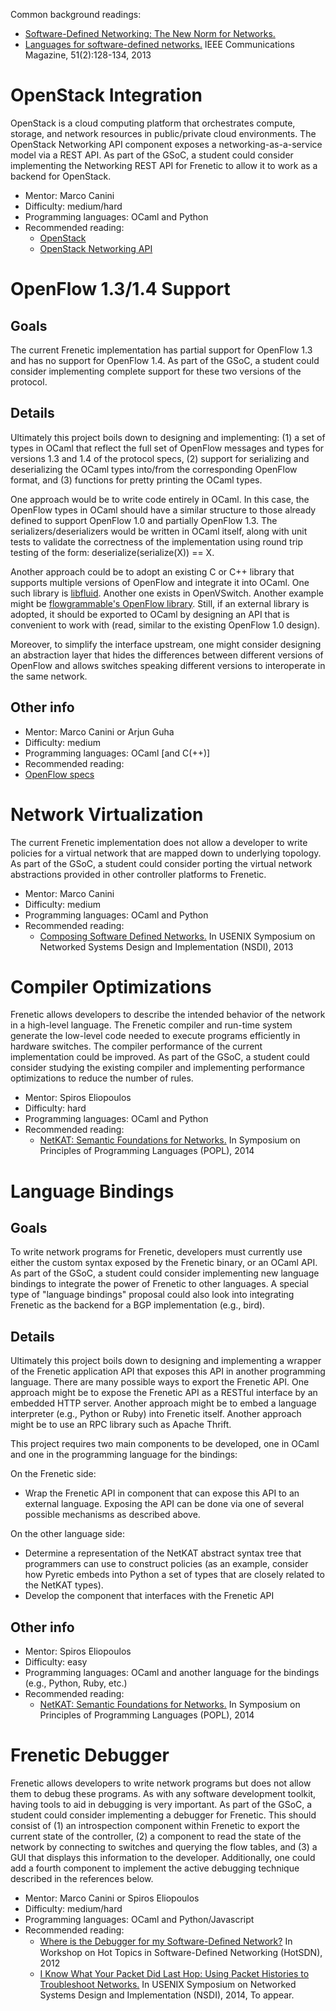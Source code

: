 Common background readings:
* [Software-Defined Networking: The New Norm for Networks.](https://www.opennetworking.org/sdn-resources/sdn-library/whitepapers)
* [Languages for software-defined networks.](http://frenetic-lang.org/publications/overview-ieeecoms13.pdf) IEEE Communications Magazine, 51(2):128-134, 2013

# OpenStack Integration

OpenStack is a cloud computing platform that orchestrates compute,
storage, and network resources in public/private cloud
environments. The OpenStack Networking API component exposes a
networking-as-a-service model via a REST API. As part of the GSoC, a
student could consider implementing the Networking REST API for
Frenetic to allow it to work as a backend for OpenStack.

* Mentor: Marco Canini
* Difficulty: medium/hard
* Programming languages: OCaml and Python
* Recommended reading:
  * [OpenStack](http://en.wikipedia.org/wiki/OpenStack)
  * [OpenStack Networking API](http://docs.openstack.org/api/openstack-network/2.0/content/)

# OpenFlow 1.3/1.4 Support

## Goals

The current Frenetic implementation has partial support for OpenFlow
1.3 and has no support for OpenFlow 1.4. As part of the GSoC, a
student could consider implementing complete support for these two
versions of the protocol.

## Details

Ultimately this project boils down to designing and implementing: (1) a set of types in OCaml that reflect the full set of OpenFlow messages and types for versions 1.3 and 1.4 of the protocol specs, (2) support for serializing and deserializing the OCaml types into/from the corresponding OpenFlow format, and (3) functions for pretty printing the OCaml types.

One approach would be to write code entirely in OCaml. In this case, the OpenFlow types in OCaml should have a similar structure to those already defined to support OpenFlow 1.0 and partially OpenFlow 1.3. The serializers/deserializers would be written in OCaml itself, along with unit tests to validate the correctness of the implementation using round trip testing of the form: deserialize(serialize(X)) == X.

Another approach could be to adopt an existing C or C++ library that supports multiple versions of OpenFlow and integrate it into OCaml. One such library is [libfluid](http://opennetworkingfoundation.github.io/libfluid/). Another one exists in OpenVSwitch. Another example might be [flowgrammable's OpenFlow library]( http://flowgrammable.org/sdn/openflow/message-layer/).
Still, if an external library is adopted, it should be exported to OCaml by designing an API that is convenient to work with (read, similar to the existing OpenFlow 1.0 design).

Moreover, to simplify the interface upstream, one might consider designing an abstraction layer that
hides the differences between different versions of OpenFlow and allows switches speaking different versions to interoperate in the same network.

## Other info

* Mentor: Marco Canini or Arjun Guha
* Difficulty: medium
* Programming languages: OCaml [and C(++)]
* Recommended reading:
* [OpenFlow specs](https://www.opennetworking.org/sdn-resources/onf-specifications/openflow)

# Network Virtualization

The current Frenetic implementation does not allow a developer to
write policies for a virtual network that are mapped down to
underlying topology. As part of the GSoC, a student could consider
porting the virtual network abstractions provided in other controller
platforms to Frenetic.

* Mentor: Marco Canini
* Difficulty: medium
* Programming languages: OCaml and Python
* Recommended reading:
  * [Composing Software Defined Networks.](http://frenetic-lang.org/publications/composing-nsdi13.pdf) In USENIX Symposium on Networked Systems Design and Implementation (NSDI), 2013

# Compiler Optimizations

Frenetic allows developers to describe the intended behavior of the
network in a high-level language. The Frenetic compiler and run-time
system generate the low-level code needed to execute programs
efficiently in hardware switches. The compiler performance of the
current implementation could be improved. As part of the GSoC, a
student could consider studying the existing compiler and implementing
performance optimizations to reduce the number of rules.

* Mentor: Spiros Eliopoulos
* Difficulty: hard
* Programming languages: OCaml and Python
* Recommended reading:
  * [NetKAT: Semantic Foundations for Networks.](http://www.cs.cornell.edu/~jnfoster/papers/frenetic-netkat.pdf) In Symposium on Principles of Programming Languages (POPL), 2014

# Language Bindings

## Goals
To write network programs for Frenetic, developers must currently use
either the custom syntax exposed by the Frenetic binary, or an OCaml
API. As part of the GSoC, a student could consider implementing new
language bindings to integrate the power of Frenetic to other
languages. A special type of "language bindings" proposal could also
look into integrating Frenetic as the backend for a BGP implementation
(e.g., bird).

## Details

Ultimately this project boils down to designing and implementing a wrapper of the Frenetic application API that exposes this API in another programming language. There are many possible ways to export the Frenetic API. One approach might be to expose the Frenetic API as a RESTful interface by an embedded HTTP server. Another approach might be to embed a language interpreter (e.g., Python or Ruby) into Frenetic itself.
Another approach might be to use an RPC library such as Apache Thrift.

This project requires two main components to be developed, one in OCaml and one in the programming language for the bindings:

On the Frenetic side:
* Wrap the Frenetic API in component that can expose this API to an external language. Exposing the API can be done via one of several possible mechanisms as described above.

On the other language side:
* Determine a representation of the NetKAT abstract syntax tree that programmers can use to construct policies (as an example, consider how Pyretic embeds into Python a set of types that are closely related to the NetKAT types).
* Develop the component that interfaces with the Frenetic API

## Other info
* Mentor: Spiros Eliopoulos
* Difficulty: easy
* Programming languages: OCaml and another language for the bindings (e.g., Python, Ruby, etc.)
* Recommended reading:
  * [NetKAT: Semantic Foundations for Networks.](http://www.cs.cornell.edu/~jnfoster/papers/frenetic-netkat.pdf) In Symposium on Principles of Programming Languages (POPL), 2014

# Frenetic Debugger

Frenetic allows developers to write network programs but does not allow them to debug these programs. As with any software development toolkit, having tools to aid in debugging is very important.
As part of the GSoC, a student could consider implementing a debugger for Frenetic. This should consist of (1) an introspection component within Frenetic to export the current state of the controller, (2) a component to read the state of the network by connecting to switches and querying the flow tables, and (3) a GUI that displays this information to the developer. Additionally, one could add a fourth component to implement the active debugging technique described in the references below.

* Mentor: Marco Canini or Spiros Eliopoulos
* Difficulty: medium/hard
* Programming languages: OCaml and Python/Javascript
* Recommended reading:
  * [Where is the Debugger for my Software-Deﬁned Network?](http://conferences.sigcomm.org/sigcomm/2012/paper/hotsdn/p55.pdf) In Workshop on Hot Topics in Software-Defined Networking (HotSDN), 2012
  * [I Know What Your Packet Did Last Hop: Using Packet Histories to Troubleshoot Networks.](http://yuba.stanford.edu/~nikhilh/pubs/handigol-nsdi14.pdf) In USENIX Symposium on Networked Systems Design and Implementation (NSDI), 2014, To appear.

